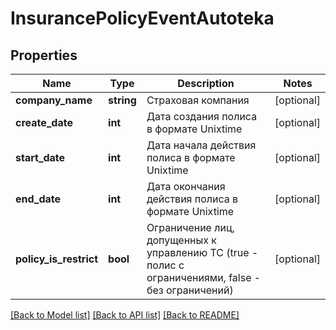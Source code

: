 # InsurancePolicyEventAutoteka

## Properties
Name | Type | Description | Notes
------------ | ------------- | ------------- | -------------
**company_name** | **string** | Страховая компания | [optional] 
**create_date** | **int** | Дата создания полиса в формате Unixtime | [optional] 
**start_date** | **int** | Дата начала действия полиса в формате Unixtime | [optional] 
**end_date** | **int** | Дата окончания действия полиса в формате Unixtime | [optional] 
**policy_is_restrict** | **bool** | Ограничение лиц, допущенных к управлению ТС (true - полис с ограничениями, false - без ограничений) | [optional] 

[[Back to Model list]](../../README.md#documentation-for-models) [[Back to API list]](../../README.md#documentation-for-api-endpoints) [[Back to README]](../../README.md)

